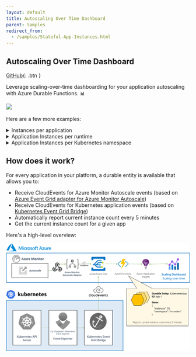 ```yaml
---
layout: default
title: Autoscaling Over Time Dashboard
parent: Samples
redirect_from:
  - /samples/Stateful-App-Instances.html
---
```


## Autoscaling Over Time Dashboard

[GitHub](https://github.com/tomkerkhove/azure-autoscaling-toolbox/tree/main/samples/autoscaling-over-time-dashboard){: .btn }

Leverage scaling-over-time dashboarding for your application autoscaling with Azure Durable Functions. 📊

![](./media/general-overview.png)

Here are a few more examples:

<details>
  <summary>Instances per application</summary>
  
![](./media/overview-per-application.png)

</details>

<details>
  <summary>Application Instances per runtime</summary>
  
![](./media/overview-per-runtime.png)

</details>

<details>
  <summary>Application Instances per Kubernetes namespace</summary>
  
![](./media/overview-per-kubernetes-namespace.png)

</details>

## How does it work?

For every application in your platform, a durable entity is available that allows you to:

- Receive CloudEvents for Azure Monitor Autoscale events (based on [Azure Event Grid adapter for Azure Monitor Autoscale](https://github.com/tomkerkhove/azure-monitor-autoscale-to-event-grid-adapter))
- Receive CloudEvents for Kubernetes application events (based on [Kubernetes Event Grid Bridge]([https://docs.k8](https://docs.k8s-event-grid-bridge.io/)))
- Automatically report current instance count every 5 minutes
- Get the current instance count for a given app

Here's a high-level overview:

![](../media/samples/autoscaling-over-time-dashboard/how-it-works.png)
